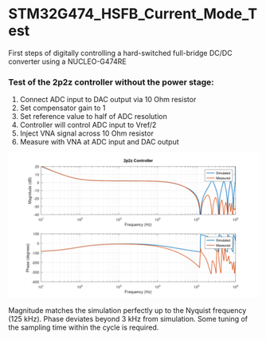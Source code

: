 # STM32G474_HSFB_Current_Mode_Test
First steps of digitally controlling a hard-switched full-bridge DC/DC converter using a NUCLEO-G474RE

### Test of the 2p2z controller without the power stage:
1) Connect ADC input to DAC output via 10 Ohm resistor
2) Set compensator gain to 1
3) Set reference value to half of ADC resolution
4) Controller will control ADC input to Vref/2
5) Inject VNA signal across 10 Ohm resistor
6) Measure with VNA at ADC input and DAC output

![Plot of simulated and measured tranfer function](https://github.com/derlucae98/STM32G474_HSFB_Current_Mode_Test/blob/7c430e59830eb0678a4b55953c3e111bdf03e4b3/Tests/2p2z_first_test.png)

Magnitude matches the simulation perfectly up to the Nyquist frequency (125 kHz). Phase deviates beyond 3 kHz from simulation. Some tuning of the sampling time within the cycle is required. 
